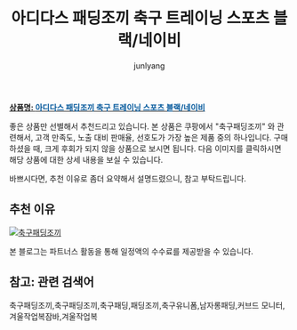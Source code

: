 ﻿---
layout: post
title:  "아디다스 패딩조끼 축구 트레이닝 스포츠 블랙/네이비"
author: junlyang
categories: [ 패딩/다운 ]
tags: [축구패딩조끼,축구패딩,패딩조끼,축구유니폼,남자롱패딩,커브드 모니터,겨울작업복잠바,겨울작업복]
image: https://static.coupangcdn.com/image/vendor_inventory/a3a4/77c88731056eb9c3f351e1f9faf54d2ce9534ba4809dfe638f3039dec71b.jpg 
description: "쿠팡에서 축구패딩조끼 관련 상품으로 가장 고객 선호도가 높은 제품 중 하나입니다."
---

<a href="http://image1.coupangcdn.com/image/vendor_inventory/04a7/981cbd166074712a6f098358f36443da761d4fa792853570c65131fa4737.jpg"><b>상품명: <font color='#01579B'>아디다스 패딩조끼 축구 트레이닝 스포츠 블랙/네이비</font></b></a>

좋은 상품만 선별해서 추천드리고 있습니다.
본 상품은 쿠팡에서 "축구패딩조끼" 와 관련해서, 고객 만족도, 노출 대비 판매율, 선호도가 가장 높은 제품 중의 하나입니다.
구매하셨을 때, 크게 후회가 되지 않을 상품으로 보시면 됩니다. 
다음 이미지를 클릭하시면 해당 상품에 대한 상세 내용을 보실 수 있습니다.

바쁘시다면, 추천 이유로 좀더 요약해서 설명드렸으니, 참고 부탁드립니다.

## 추천 이유 

<a href="https://coupa.ng/bN9n4K"><img src="http://image1.coupangcdn.com/image/vendor_inventory/04a7/981cbd166074712a6f098358f36443da761d4fa792853570c65131fa4737.jpg" alt="축구패딩조끼" title="축구패딩조끼"></a> 

본 블로그는 파트너스 활동을 통해 일정액의 수수료를 제공받을 수 있습니다.

## 참고: 관련 검색어    
축구패딩조끼,축구패딩조끼,축구패딩,패딩조끼,축구유니폼,남자롱패딩,커브드 모니터,겨울작업복잠바,겨울작업복